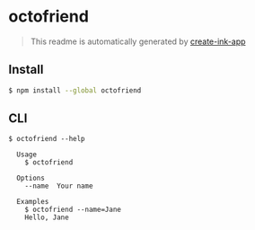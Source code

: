 # octofriend

> This readme is automatically generated by [create-ink-app](https://github.com/vadimdemedes/create-ink-app)

## Install

```bash
$ npm install --global octofriend
```

## CLI

```
$ octofriend --help

  Usage
    $ octofriend

  Options
    --name  Your name

  Examples
    $ octofriend --name=Jane
    Hello, Jane
```
